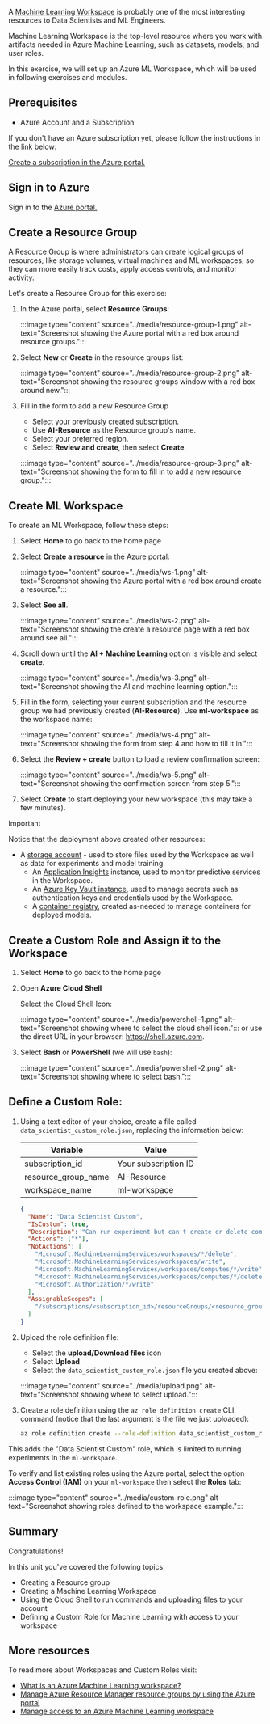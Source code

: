  A [Machine Learning Workspace](/azure/machine-learning/concept-workspace) is probably one of the most interesting resources to Data Scientists and ML Engineers.

Machine Learning Workspace is the top-level resource where you work with artifacts needed in Azure Machine Learning, such as datasets, models, and user roles.

In this exercise, we will set up an Azure ML Workspace, which will be used in following exercises and modules.

## Prerequisites

- Azure Account and a Subscription

If you don't have an Azure subscription yet, please follow the instructions in the link below:

[Create a subscription in the Azure portal.](/azure/cost-management-billing/manage/create-subscription#create-a-subscription-in-the-azure-portal)

## Sign in to Azure

Sign in to the [Azure portal.](https://portal.azure.com)

## Create a Resource Group

A Resource Group is where administrators can create logical groups of resources, like storage volumes, virtual machines and ML workspaces, so they can more easily track costs, apply access controls, and monitor activity.

Let's create a Resource Group for this exercise:

1. In the Azure portal, select **Resource Groups**:

    :::image type="content" source="../media/resource-group-1.png" alt-text="Screenshot showing the Azure portal with a red box around resource groups.":::

2. Select **New** or **Create** in the resource groups list:

    :::image type="content" source="../media/resource-group-2.png" alt-text="Screenshot showing the resource groups window with a red box around new.":::

3. Fill in the form to add a new Resource Group

   - Select your previously created subscription.
   - Use **AI-Resource** as the Resource group's name.
   - Select your preferred region.
   - Select **Review and create**, then select **Create**.

    :::image type="content" source="../media/resource-group-3.png" alt-text="Screenshot showing the form to fill in to add a new resource group.":::

## Create ML Workspace

To create an ML Workspace, follow these steps:

1. Select **Home** to go back to the home page

2. Select **Create a resource** in the Azure portal:

    :::image type="content" source="../media/ws-1.png" alt-text="Screenshot showing the Azure portal with a red box around create a resource.":::

3. Select **See all**.

    :::image type="content" source="../media/ws-2.png" alt-text="Screenshot showing the create a resource page with a red box around see all.":::

4. Scroll down until the **AI + Machine Learning** option is visible and select **create**.

    :::image type="content" source="../media/ws-3.png" alt-text="Screenshot showing the AI and machine learning option.":::

5. Fill in the form, selecting your current subscription and the resource group we had previously created (**AI-Resource**). Use **ml-workspace** as the workspace name:

    :::image type="content" source="../media/ws-4.png" alt-text="Screenshot showing the form from step 4 and how to fill it in.":::

6. Select the **Review + create** button to load a review confirmation screen:

    :::image type="content" source="../media/ws-5.png" alt-text="Screenshot showing the confirmation screen from step 5.":::

7. Select **Create** to start deploying your new workspace (this may take a few minutes).

> [!IMPORTANT]
> Notice that the deployment above created other resources:  
>  
> - A [storage account](https://azure.microsoft.com/services/storage/) - used to store files used by the Workspace as well as data for experiments and model training.
>   - An [Application Insights](https://azure.microsoft.com/services/application-insights/) instance, used to monitor predictive services in the Workspace.
>   - An [Azure Key Vault instance](https://azure.microsoft.com/services/key-vault/), used to manage secrets such as authentication keys and credentials used by the Workspace.
>   - A [container registry](https://azure.microsoft.com/services/container-registry/), created as-needed to manage containers for deployed models.

## Create a Custom Role and Assign it to the Workspace

1. Select **Home** to go back to the home page

1. Open **Azure Cloud Shell**

   Select the Cloud Shell Icon:

    :::image type="content" source="../media/powershell-1.png" alt-text="Screenshot showing where to select the cloud shell icon."::: or use the direct URL in your browser:
   https://shell.azure.com.

1. Select **Bash** or **PowerShell** (we will use `bash`):

    :::image type="content" source="../media/powershell-2.png" alt-text="Screenshot showing where to select bash.":::

## Define a Custom Role:

1. Using a text editor of your choice, create a file called `data_scientist_custom_role.json`, replacing the information below:

   | Variable              | Value                |
   | --------------------- | -------------------- |
   |  subscription_id      | Your subscription ID |
   | resource_group_name   | AI-Resource          |
   | workspace_name        | ml-workspace         |
   ```json
   {
     "Name": "Data Scientist Custom",
     "IsCustom": true,
     "Description": "Can run experiment but can't create or delete compute.",
     "Actions": ["*"],
     "NotActions": [
       "Microsoft.MachineLearningServices/workspaces/*/delete",
       "Microsoft.MachineLearningServices/workspaces/write",
       "Microsoft.MachineLearningServices/workspaces/computes/*/write",
       "Microsoft.MachineLearningServices/workspaces/computes/*/delete",
       "Microsoft.Authorization/*/write"
     ],
     "AssignableScopes": [
       "/subscriptions/<subscription_id>/resourceGroups/<resource_group_name>/providers/Microsoft.MachineLearningServices/workspaces/<workspace_name>"
     ]
   }
   ```
1. Upload the role definition file:

   - Select the **upload/Download files** icon
   - Select **Upload**
   - Select the `data_scientist_custom_role.json` file you created above:

    :::image type="content" source="../media/upload.png" alt-text="Screenshot showing where to select upload.":::

1. Create a role definition using the `az role definition create` CLI command (notice that the last argument is the file we just uploaded):
   ```sh
   az role definition create --role-definition data_scientist_custom_role.json
   ```

This adds the "Data Scientist Custom" role, which is limited to running experiments in the `ml-workspace`.

To verify and list existing roles using the Azure portal, select the option **Access Control (IAM)** on your `ml-workspace` then select the **Roles** tab:

:::image type="content" source="../media/custom-role.png" alt-text="Screenshot showing roles defined to the workspace example.":::

><!-- ## Assign Custom Role to a User
>Finally, to assign this role to a user, use the CLI commands below:
>```sh
># Add machine learning extension
>az extension add --name ml
># Assigning custom role to user
>az ml workspace share -w ml-workspace -g AI-Resource --role "Data Scientist Custom" --user user@your-domain.com
>```-->

## Summary

Congratulations!

In this unit you've covered the following topics:

- Creating a Resource group
- Creating a Machine Learning Workspace
- Using the Cloud Shell to run commands and uploading files to your account
- Defining a Custom Role for Machine Learning with access to your workspace

<!-- - Assigning roles to a user -->

## More resources

To read more about Workspaces and Custom Roles visit:

- [What is an Azure Machine Learning workspace?](/azure/machine-learning/concept-workspace)
- [Manage Azure Resource Manager resource groups by using the Azure portal](/azure/azure-resource-manager/management/manage-resource-groups-portal#what-is-a-resource-group)
- [Manage access to an Azure Machine Learning workspace](/azure/machine-learning/how-to-assign-roles)
